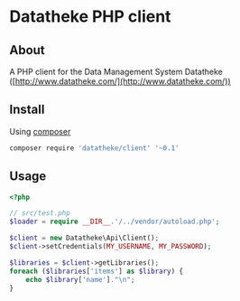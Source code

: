 Datatheke PHP client
====================

About
-----
A PHP client for the Data Management System Datatheke ([http://www.datatheke.com/](http://www.datatheke.com/))

Install
-------
Using [composer](https://getcomposer.org/)
```sh
composer require 'datatheke/client' '~0.1' 
```

Usage
-----
```php
<?php

// src/test.php
$loader = require __DIR__.'/../vendor/autoload.php';

$client = new Datatheke\Api\Client();
$client->setCredentials(MY_USERNAME, MY_PASSWORD);

$libraries = $client->getLibraries();
foreach ($libraries['items'] as $library) {
    echo $library['name']."\n";
}
```